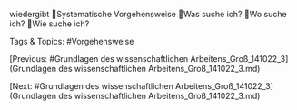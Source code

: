 wiedergibt
Systematische Vorgehensweise
Was suche ich?
Wo suche ich?
Wie suche ich?

   Tags & Topics:
   #Vorgehensweise

[Previous: #Grundlagen des wissenschaftlichen Arbeitens_Groß_141022_3](Grundlagen des wissenschaftlichen Arbeitens_Groß_141022_3.md)

[Next: #Grundlagen des wissenschaftlichen Arbeitens_Groß_141022_3](Grundlagen des wissenschaftlichen Arbeitens_Groß_141022_3.md)